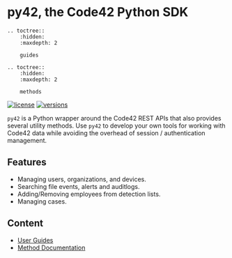 # py42, the Code42 Python SDK

```{eval-rst}
.. toctree::
    :hidden:
    :maxdepth: 2

    guides
```

```{eval-rst}
.. toctree::
    :hidden:
    :maxdepth: 2

    methods
```


[![license](https://img.shields.io/pypi/l/py42.svg)](https://pypi.org/project/py42/)
[![versions](https://img.shields.io/pypi/pyversions/py42.svg)](https://pypi.org/project/py42/)

`py42` is a Python wrapper around the Code42 REST APIs that also provides several utility methods. Use `py42` to
develop your own tools for working with Code42 data while avoiding the overhead
of session / authentication management.

## Features

* Managing users, organizations, and devices.
* Searching file events, alerts and auditlogs.
* Adding/Removing employees from detection lists.
* Managing cases.

## Content

* [User Guides](guides.md)
* [Method Documentation](methods.md)
